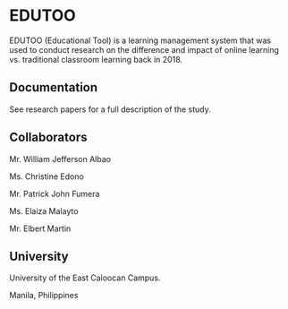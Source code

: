 # EDUTOO

EDUTOO (Educational Tool) is a learning management system that was used to conduct research on the difference and impact of online learning vs. traditional classroom learning back in 2018.

## Documentation

See research papers for a full description of the study.

## Collaborators
Mr. William Jefferson Albao

Ms. Christine Edono

Mr. Patrick John Fumera

Ms. Elaiza Malayto

Mr. Elbert Martin

## University

University of the East Caloocan Campus.

Manila, Philippines
